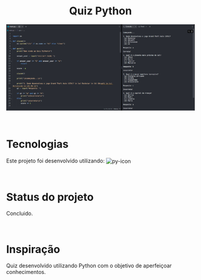 <h1 align="center">Quiz Python</h1>

<p align="center">
 <img src="./quiz.png">
</p>

<br>

# Tecnologias
Este projeto foi desenvolvido utilizando:
    <img align="center" height="30" width="40" alt="py-icon" src="https://cdn.jsdelivr.net/gh/devicons/devicon/icons/python/python-original.svg">
          
 
<br>

# Status do projeto
Concluido.

<br>

# Inspiração
Quiz desenvolvido utilizando Python com o objetivo de aperfeiçoar conhecimentos.

<br>


